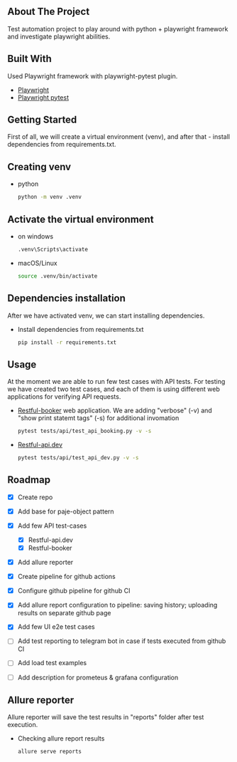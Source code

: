 <!-- ABOUT THE PROJECT -->
## About The Project

Test automation project to play around with python + playwright framework and investigate playwright abilities.

## Built With

Used Playwright framework with playwright-pytest plugin.

* [Playwright](https://playwright.dev/python/)
* [Playwright pytest](https://playwright.dev/python/docs/test-runners)

<!-- GETTING STARTED -->
## Getting Started

First of all, we will create a virtual environment (venv), and after that - install dependencies from requirements.txt.

## Creating venv

* python
  ```sh
  python -m venv .venv
  ```

## Activate the virtual environment

* on windows
  ```sh
  .venv\Scripts\activate
  ```

* macOS/Linux
  ```sh
  source .venv/bin/activate
  ```
## Dependencies installation

After we have activated venv, we can start installing dependencies.

* Install dependencies from requirements.txt
  ```sh
  pip install -r requirements.txt
  ```

<!-- USAGE EXAMPLES -->
## Usage

At the moment we are able to run few test cases with API tests.
For testing we have created two test cases, and each of them is using different web applications for verifying API requests.

* [Restful-booker](https://restful-booker.herokuapp.com/apidoc/index.html) web application. We are adding "verbose" (-v) and "show print statemt tags" (-s) for additional invomation
  ```sh
  pytest tests/api/test_api_booking.py -v -s
  ```

* [Restful-api.dev](https://restful-api.dev/)
  ```sh
  pytest tests/api/test_api_dev.py -v -s
  ```



<!-- ROADMAP -->
## Roadmap

- [x] Create repo
- [x] Add base for paje-object pattern
- [x] Add few API test-cases
    - [x] Restful-api.dev
    - [x] Restful-booker
- [x] Add allure reporter
- [x] Create pipeline for github actions
- [x] Configure github pipeline for github CI
- [x] Add allure report configuration to pipeline: saving history; uploading results on separate github page
- [x] Add few UI e2e test cases
- [ ] Add test reporting to telegram bot in case if tests executed from github CI
- [ ] Add load test examples
- [ ] Add description for prometeus & grafana configuration


## Allure reporter
Allure reporter will save the test results in "reports" folder after test execution.
* Checking allure report results
  ```sh
  allure serve reports
  ```